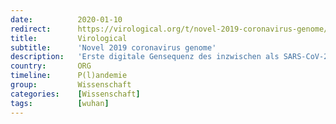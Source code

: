 ```yaml
---
date:          2020-01-10
redirect:      https://virological.org/t/novel-2019-coronavirus-genome/319
title:         Virological
subtitle:      'Novel 2019 coronavirus genome'
description:   'Erste digitale Gensequenz des inzwischen als SARS-CoV-2 bekannten Virus taucht bei virological.org auf, am 12. Januar werden vier weitere solcher Sequenzen durch Edward Holmes, einen australischen Virologen und Gastprofessor des Chinese Center for Desease and Control Prevention (der chinesischen Seuchenschutzbehörde) in der GISAID Datenbank veröffentlicht.'
country:       ORG
timeline:      P(l)andemie
group:         Wissenschaft
categories:    [Wissenschaft]
tags:          [wuhan]
---
```

